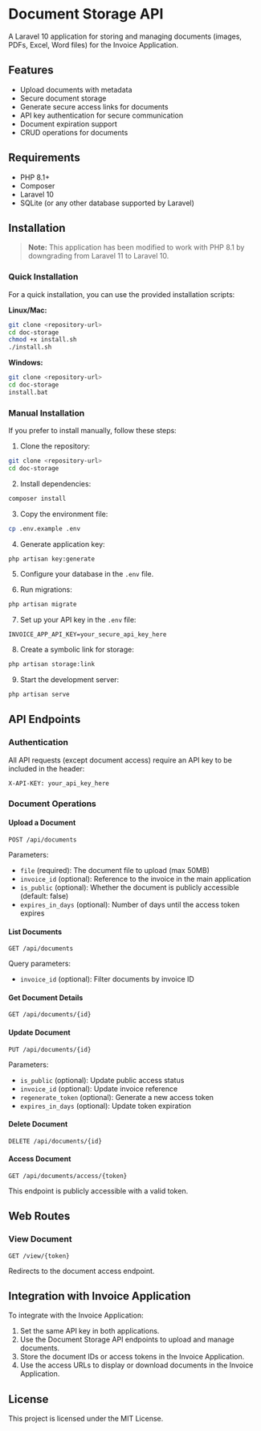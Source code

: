# Document Storage API

A Laravel 10 application for storing and managing documents (images, PDFs, Excel, Word files) for the Invoice Application.

## Features

-   Upload documents with metadata
-   Secure document storage
-   Generate secure access links for documents
-   API key authentication for secure communication
-   Document expiration support
-   CRUD operations for documents

## Requirements

-   PHP 8.1+
-   Composer
-   Laravel 10
-   SQLite (or any other database supported by Laravel)

## Installation

> **Note:** This application has been modified to work with PHP 8.1 by downgrading from Laravel 11 to Laravel 10.

### Quick Installation

For a quick installation, you can use the provided installation scripts:

**Linux/Mac:**

```bash
git clone <repository-url>
cd doc-storage
chmod +x install.sh
./install.sh
```

**Windows:**

```bash
git clone <repository-url>
cd doc-storage
install.bat
```

### Manual Installation

If you prefer to install manually, follow these steps:

1. Clone the repository:

```bash
git clone <repository-url>
cd doc-storage
```

2. Install dependencies:

```bash
composer install
```

3. Copy the environment file:

```bash
cp .env.example .env
```

4. Generate application key:

```bash
php artisan key:generate
```

5. Configure your database in the `.env` file.

6. Run migrations:

```bash
php artisan migrate
```

7. Set up your API key in the `.env` file:

```
INVOICE_APP_API_KEY=your_secure_api_key_here
```

8. Create a symbolic link for storage:

```bash
php artisan storage:link
```

9. Start the development server:

```bash
php artisan serve
```

## API Endpoints

### Authentication

All API requests (except document access) require an API key to be included in the header:

```
X-API-KEY: your_api_key_here
```

### Document Operations

#### Upload a Document

```
POST /api/documents
```

Parameters:

-   `file` (required): The document file to upload (max 50MB)
-   `invoice_id` (optional): Reference to the invoice in the main application
-   `is_public` (optional): Whether the document is publicly accessible (default: false)
-   `expires_in_days` (optional): Number of days until the access token expires

#### List Documents

```
GET /api/documents
```

Query parameters:

-   `invoice_id` (optional): Filter documents by invoice ID

#### Get Document Details

```
GET /api/documents/{id}
```

#### Update Document

```
PUT /api/documents/{id}
```

Parameters:

-   `is_public` (optional): Update public access status
-   `invoice_id` (optional): Update invoice reference
-   `regenerate_token` (optional): Generate a new access token
-   `expires_in_days` (optional): Update token expiration

#### Delete Document

```
DELETE /api/documents/{id}
```

#### Access Document

```
GET /api/documents/access/{token}
```

This endpoint is publicly accessible with a valid token.

## Web Routes

### View Document

```
GET /view/{token}
```

Redirects to the document access endpoint.

## Integration with Invoice Application

To integrate with the Invoice Application:

1. Set the same API key in both applications.
2. Use the Document Storage API endpoints to upload and manage documents.
3. Store the document IDs or access tokens in the Invoice Application.
4. Use the access URLs to display or download documents in the Invoice Application.

## License

This project is licensed under the MIT License.
